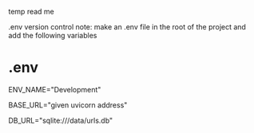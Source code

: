temp read me

.env version control note:
make an .env file in the root of the project and add the following variables

# .env

ENV_NAME="Development"

BASE_URL="given uvicorn address"

DB_URL="sqlite:///data/urls.db"
